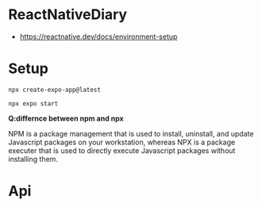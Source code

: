 # ReactNativeDiary
- https://reactnative.dev/docs/environment-setup


# Setup
```
npx create-expo-app@latest
```

```
npx expo start
```

**Q:differnce between npm and npx**


 NPM is a package management that is used to install, uninstall, and update Javascript packages on your workstation, whereas NPX is a package executer that is used to directly execute Javascript packages without installing them.


# Api
